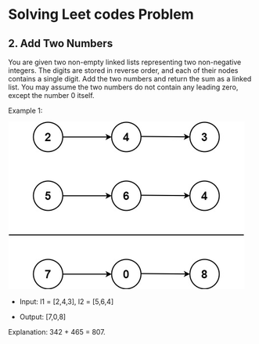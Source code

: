 # Solving Leet codes Problem 
## 2. Add Two Numbers

You are given two non-empty linked lists representing two non-negative integers. The digits are stored in reverse order, and each of their nodes contains a single digit. Add the two numbers and return the sum as a linked list.
You may assume the two numbers do not contain any leading zero, except the number 0 itself.


Example 1:

![Getting Started](./images/addtwonumber1.jpeg)

- Input: l1 = [2,4,3], l2 = [5,6,4]

- Output: [7,0,8]

Explanation: 342 + 465 = 807.